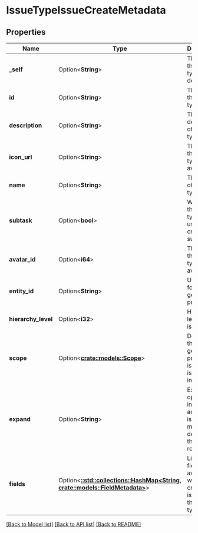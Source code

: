 # IssueTypeIssueCreateMetadata

## Properties

Name | Type | Description | Notes
------------ | ------------- | ------------- | -------------
**_self** | Option<**String**> | The URL of these issue type details. | [optional][readonly]
**id** | Option<**String**> | The ID of the issue type. | [optional][readonly]
**description** | Option<**String**> | The description of the issue type. | [optional][readonly]
**icon_url** | Option<**String**> | The URL of the issue type's avatar. | [optional][readonly]
**name** | Option<**String**> | The name of the issue type. | [optional][readonly]
**subtask** | Option<**bool**> | Whether this issue type is used to create subtasks. | [optional][readonly]
**avatar_id** | Option<**i64**> | The ID of the issue type's avatar. | [optional][readonly]
**entity_id** | Option<**String**> | Unique ID for next-gen projects. | [optional][readonly]
**hierarchy_level** | Option<**i32**> | Hierarchy level of the issue type. | [optional][readonly]
**scope** | Option<[**crate::models::Scope**](Scope.md)> | Details of the next-gen projects the issue type is available in. | [optional][readonly]
**expand** | Option<**String**> | Expand options that include additional issue type metadata details in the response. | [optional][readonly]
**fields** | Option<[**::std::collections::HashMap<String, crate::models::FieldMetadata>**](FieldMetadata.md)> | List of the fields available when creating an issue for the issue type. | [optional][readonly]

[[Back to Model list]](../README.md#documentation-for-models) [[Back to API list]](../README.md#documentation-for-api-endpoints) [[Back to README]](../README.md)



